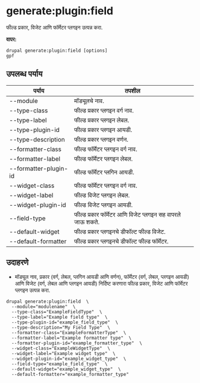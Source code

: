# generate:plugin:field
फील्ड प्रकार, विजेट आणि फॉर्मेटर प्लगइन उत्पन्न करा.

**वापर:**
```
drupal generate:plugin:field [options]
gpf
```

## उपलब्ध पर्याय
पर्याय | तपशील
-------|-------------
--module | मॉड्यूलचे नाव.
--type-class | फील्ड प्रकार प्लगइन वर्ग नाव.
--type-label | फील्ड प्रकार प्लगइन लेबल.
--type-plugin-id | फील्ड प्रकार प्लगइन आयडी.
--type-description | फील्ड प्रकार प्लगइन वर्णन.
--formatter-class | फील्ड फॉर्मेटर प्लगइन वर्ग नाव.
--formatter-label | फील्ड फॉर्मेटर प्लगइन लेबल.
--formatter-plugin-id | फील्ड फॉर्मेटर प्लगिन आयडी.
--widget-class | फील्ड फॉर्मेटर प्लगइन वर्ग नाव.
--widget-label | फील्ड विजेट प्लगइन लेबल.
--widget-plugin-id | फील्ड विजेट प्लगइन आयडी.
--field-type | फील्ड प्रकार फॉर्मेटर आणि विजेट प्लगइन सह वापरले जाऊ शकते.
--default-widget | फील्ड प्रकार प्लगइनचे डीफॉल्ट फील्ड विजेट.
--default-formatter | फील्ड प्रकार प्लगइनचे डीफॉल्ट फील्ड फॉर्मेटर.

## उदाहरणे
* मॉड्यूल नाव, प्रकार (वर्ग, लेबल, प्लगिन आयडी आणि वर्णन), फॉर्मेटर (वर्ग, लेबल, प्लगइन आयडी) आणि विजेट (वर्ग, लेबल आणि प्लगइन आयडी) निर्दिष्ट करणारा फील्ड प्रकार, विजेट आणि फॉर्मेटर प्लगइन उत्पन्न करा.
```
drupal generate:plugin:field  \
  --module="modulename"  \
  --type-class="ExampleFieldType"  \
  --type-label="Example field type"  \
  --type-plugin-id="example_field_type"  \
  --type-description="My Field Type"  \
  --formatter-class="ExampleFormatterType"  \
  --formatter-label="Example formatter type"  \
  --formatter-plugin-id="example_formatter_type"  \
  --widget-class="ExampleWidgetType"  \
  --widget-label="Example widget type"  \
  --widget-plugin-id="example_widget_type"  \
  --field-type="example_field_type"  \
  --default-widget="example_widget_type"  \
  --default-formatter="example_formatter_type"
```

